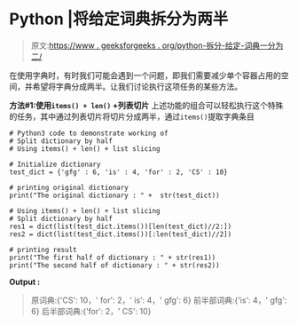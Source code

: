# Python |将给定词典拆分为两半

> 原文:[https://www . geeksforgeeks . org/python-拆分-给定-词典一分为二/](https://www.geeksforgeeks.org/python-split-given-dictionary-in-half/)

在使用字典时，有时我们可能会遇到一个问题，即我们需要减少单个容器占用的空间，并希望将字典分成两半。让我们讨论执行这项任务的某些方法。

**方法#1:使用`items() + len()` +列表切片**
上述功能的组合可以轻松执行这个特殊的任务，其中通过列表切片将切片分成两半，通过`items()`提取字典条目

```
# Python3 code to demonstrate working of
# Split dictionary by half
# Using items() + len() + list slicing

# Initialize dictionary
test_dict = {'gfg' : 6, 'is' : 4, 'for' : 2, 'CS' : 10}

# printing original dictionary
print("The original dictionary : " +  str(test_dict))

# Using items() + len() + list slicing
# Split dictionary by half
res1 = dict(list(test_dict.items())[len(test_dict)//2:])
res2 = dict(list(test_dict.items())[:len(test_dict)//2])

# printing result 
print("The first half of dictionary : " + str(res1))
print("The second half of dictionary : " + str(res2))
```

**Output :**

> 原词典:{'CS': 10，' for': 2，' is': 4，' gfg': 6}
> 前半部词典:{'is': 4，' gfg': 6}
> 后半部词典:{'for': 2，' CS': 10}